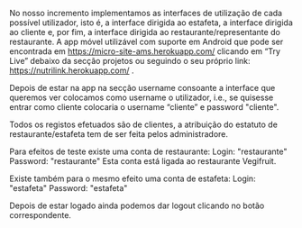 No nosso incremento implementamos as interfaces de utilização de cada possível utilizador, isto é, a interface dirigida ao estafeta, a interface dirigida ao cliente e, por fim, a interface dirigida ao restaurante/representante do restaurante.
A app móvel utilizável com suporte em Android que pode ser encontrada em https://micro-site-ams.herokuapp.com/ clicando em “Try Live” debaixo da secção projetos ou seguindo o seu próprio link: https://nutrilink.herokuapp.com/ .


Depois de estar na app na secção username consoante a interface que queremos ver colocamos como username o utilizador, i.e., se quisesse entrar como cliente colocaria o username “cliente” e password "cliente".

Todos os registos efetuados são de clientes, a atribuição do estatuto de restaurante/estafeta tem de ser feita pelos administradore.

Para efeitos de teste existe uma conta de restaurante:
Login: "restaurante"
Password: "restaurante"
Esta conta está ligada ao restaurante Vegifruit.

Existe também para o mesmo efeito uma conta de estafeta:
Login: "estafeta"
Password: "estafeta"

Depois de estar logado ainda podemos dar logout clicando no botão correspondente.
